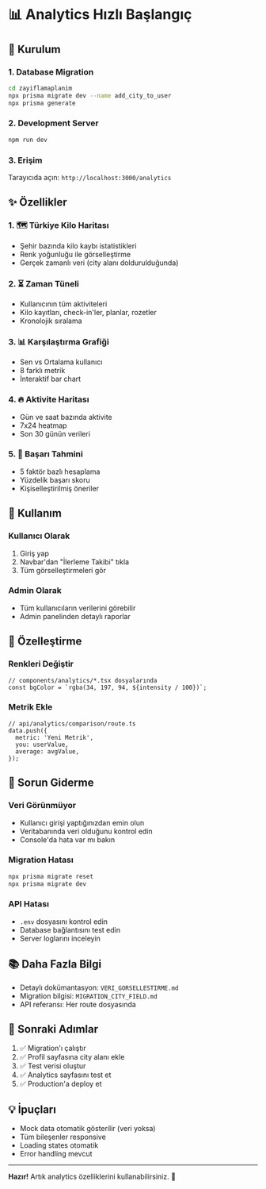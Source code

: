 # 📊 Analytics Hızlı Başlangıç

## 🚀 Kurulum

### 1. Database Migration
```bash
cd zayiflamaplanim
npx prisma migrate dev --name add_city_to_user
npx prisma generate
```

### 2. Development Server
```bash
npm run dev
```

### 3. Erişim
Tarayıcıda açın: `http://localhost:3000/analytics`

## ✨ Özellikler

### 1. 🗺️ Türkiye Kilo Haritası
- Şehir bazında kilo kaybı istatistikleri
- Renk yoğunluğu ile görselleştirme
- Gerçek zamanlı veri (city alanı doldurulduğunda)

### 2. ⏳ Zaman Tüneli
- Kullanıcının tüm aktiviteleri
- Kilo kayıtları, check-in'ler, planlar, rozetler
- Kronolojik sıralama

### 3. 📊 Karşılaştırma Grafiği
- Sen vs Ortalama kullanıcı
- 8 farklı metrik
- İnteraktif bar chart

### 4. 🔥 Aktivite Haritası
- Gün ve saat bazında aktivite
- 7x24 heatmap
- Son 30 günün verileri

### 5. 🎯 Başarı Tahmini
- 5 faktör bazlı hesaplama
- Yüzdelik başarı skoru
- Kişiselleştirilmiş öneriler

## 📱 Kullanım

### Kullanıcı Olarak
1. Giriş yap
2. Navbar'dan "İlerleme Takibi" tıkla
3. Tüm görselleştirmeleri gör

### Admin Olarak
- Tüm kullanıcıların verilerini görebilir
- Admin panelinden detaylı raporlar

## 🎨 Özelleştirme

### Renkleri Değiştir
```tsx
// components/analytics/*.tsx dosyalarında
const bgColor = `rgba(34, 197, 94, ${intensity / 100})`;
```

### Metrik Ekle
```tsx
// api/analytics/comparison/route.ts
data.push({
  metric: 'Yeni Metrik',
  you: userValue,
  average: avgValue,
});
```

## 🐛 Sorun Giderme

### Veri Görünmüyor
- Kullanıcı girişi yaptığınızdan emin olun
- Veritabanında veri olduğunu kontrol edin
- Console'da hata var mı bakın

### Migration Hatası
```bash
npx prisma migrate reset
npx prisma migrate dev
```

### API Hatası
- `.env` dosyasını kontrol edin
- Database bağlantısını test edin
- Server loglarını inceleyin

## 📚 Daha Fazla Bilgi

- Detaylı dokümantasyon: `VERI_GORSELLESTIRME.md`
- Migration bilgisi: `MIGRATION_CITY_FIELD.md`
- API referansı: Her route dosyasında

## 🎯 Sonraki Adımlar

1. ✅ Migration'ı çalıştır
2. ✅ Profil sayfasına city alanı ekle
3. ✅ Test verisi oluştur
4. ✅ Analytics sayfasını test et
5. ✅ Production'a deploy et

## 💡 İpuçları

- Mock data otomatik gösterilir (veri yoksa)
- Tüm bileşenler responsive
- Loading states otomatik
- Error handling mevcut

---

**Hazır!** Artık analytics özelliklerini kullanabilirsiniz. 🎉
